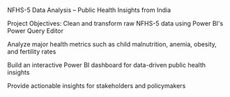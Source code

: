 NFHS-5 Data Analysis – Public Health Insights from India

Project Objectives:
Clean and transform raw NFHS-5 data using Power BI's Power Query Editor

Analyze major health metrics such as child malnutrition, anemia, obesity, and fertility rates

Build an interactive Power BI dashboard for data-driven public health insights

Provide actionable insights for stakeholders and policymakers
